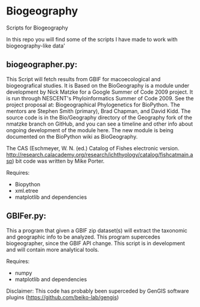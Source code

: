 Biogeography
============

Scripts for Biogeography

In this repo you will find some of the scripts I have made to work with biogeography-like data'

biogeographer.py:
----------------
This Script will fetch results from GBIF for macoecological and biogeografical studies.
It is Based on the BioGeography is a module under development by Nick Matzke for a Google
Summer of Code 2009 project. It is run through NESCENT's Phyloinformatics Summer of Code 
2009. See the project proposal at: 
Biogeographical Phylogenetics for BioPython. 
The mentors are Stephen Smith (primary), Brad Chapman, and David Kidd. 
The source code is in the Bio/Geography directory of the Geography fork of the nmatzke branch
on GitHub, and you can see a timeline and other info about ongoing development of the module
here. The new module is being documented on the BioPython wiki as BioGeography.

The CAS (Eschmeyer, W. N. (ed.) Catalog of Fishes electronic version.
http://research.calacademy.org/research/ichthyology/catalog/fishcatmain.asp) bit code was 
written by Mike Porter.

Requires: 
- Biopython
- xml.etree
- matplotlib and dependencies

GBIFer.py:
----------
This a program that given a GBIF zip dataset(s) will extract the taxonomic and geographic info
to be analyzed. This program supercedes biogeographer, since the GBIF API change. This script is in development and will contain more analytical tools.

Requires: 
- numpy
- matplotlib and dependencies

Disclaimer: This code has probably been superceded by GenGIS software plugins (https://github.com/beiko-lab/gengis)
